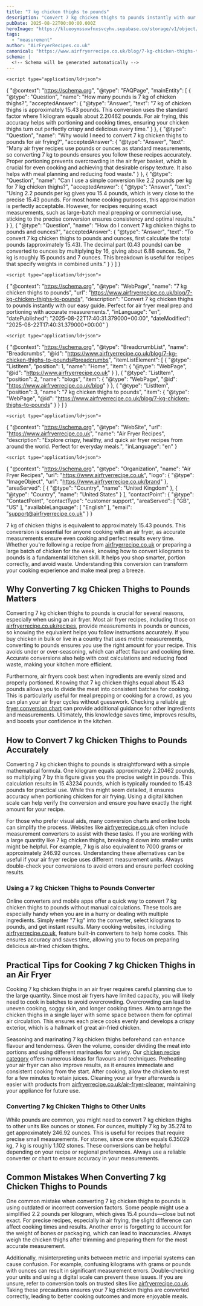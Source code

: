 ```yaml
---
title: "7 kg chicken thighs to pounds"
description: "Convert 7 kg chicken thighs to pounds instantly with our easy guide. Perfect for air fryer meal prep and portioning with accurate measurements."
pubDate: 2025-08-22T00:00:00.000Z
heroImage: "https://klueoymssxwfnxsvcyhv.supabase.co/storage/v1/object/public/Shmucket/7-kg-chicken-thighs-to-pounds.webp"
tags:
  - "measurement"
author: "AirFryerRecipes.co.uk"
canonical: "https://www.airfryerrecipe.co.uk/blog/7-kg-chicken-thighs-to-pounds"
schema: |
  <!-- Schema will be generated automatically -->
---
```

<script type="application/ld+json">
{
    "@context": "https://schema.org",
    "@type": "BlogPosting",
    "url": "https://www.airfryerrecipe.co.uk/blog/7-kg-chicken-thighs-to-pounds",
    "mainEntityOfPage": {
        "@type": "WebPage",
        "@id": "https://www.airfryerrecipe.co.uk/blog/7-kg-chicken-thighs-to-pounds"
    },
    "headline": "Quick 7 kg Chicken Thighs to Pounds Conversion Guide",
    "description": "Convert 7 kg chicken thighs to pounds instantly with our easy guide. Perfect for air fryer meal prep and portioning with accurate measurements.",
    "author": {
        "@type": "Person",
        "name": "AirFryerRecipes.co.uk",
        "url": "https://www.airfryerrecipe.co.uk/about",
        "image": {
            "@type": "ImageObject",
            "url": "https://klueoymssxwfnxsvcyhv.supabase.co/storage/v1/object/public/Shmucket/Me.jpg"
        }
    },
    "publisher": {
        "@type": "Organization",
        "name": "Air Fryer Recipe",
        "logo": {
            "@type": "ImageObject",
            "url": "https://cdn.prod.website-files.com/68224a465dfe9a7ab4f57570/6844191451a8b2f1e37e63cc_Untitled%20design%20-%202025-06-05T205644.948%20(1).png"
        }
    },
    "datePublished": "2025-08-22T17:40:31.379Z",
    "dateModified": "2025-08-22T17:40:31.379Z",
    "image": {
        "@type": "ImageObject",
        "url": "https://klueoymssxwfnxsvcyhv.supabase.co/storage/v1/object/public/Shmucket/7-kg-chicken-thighs-to-pounds.webp"
    },
    "about": {
        "@type": "Thing",
        "name": "Measurement"
    },
    "articleSection": "Measurement",
    "inLanguage": "en-GB"
}
</script>

    <script type="application/ld+json">
{
    "@context": "https://schema.org",
    "@type": "FAQPage",
    "mainEntity": [
        {
            "@type": "Question",
            "name": "How many pounds is 7 kg of chicken thighs?",
            "acceptedAnswer": {
                "@type": "Answer",
                "text": "7 kg of chicken thighs is approximately 15.43 pounds. This conversion uses the standard factor where 1 kilogram equals about 2.20462 pounds. For air frying, this accuracy helps with portioning and cooking times, ensuring your chicken thighs turn out perfectly crispy and delicious every time."
            }
        },
        {
            "@type": "Question",
            "name": "Why would I need to convert 7 kg chicken thighs to pounds for air frying?",
            "acceptedAnswer": {
                "@type": "Answer",
                "text": "Many air fryer recipes use pounds or ounces as standard measurements, so converting 7 kg to pounds ensures you follow these recipes accurately. Proper portioning prevents overcrowding in the air fryer basket, which is crucial for even cooking and achieving that desirable crispy texture. It also helps with meal planning and reducing food waste."
            }
        },
        {
            "@type": "Question",
            "name": "Can I use a simple conversion like 2.2 pounds per kg for 7 kg chicken thighs?",
            "acceptedAnswer": {
                "@type": "Answer",
                "text": "Using 2.2 pounds per kg gives you 15.4 pounds, which is very close to the precise 15.43 pounds. For most home cooking purposes, this approximation is perfectly acceptable. However, for recipes requiring exact measurements, such as large-batch meal prepping or commercial use, sticking to the precise conversion ensures consistency and optimal results."
            }
        },
        {
            "@type": "Question",
            "name": "How do I convert 7 kg chicken thighs to pounds and ounces?",
            "acceptedAnswer": {
                "@type": "Answer",
                "text": "To convert 7 kg chicken thighs to pounds and ounces, first calculate the total pounds (approximately 15.43). The decimal part (0.43 pounds) can be converted to ounces by multiplying by 16, giving about 6.88 ounces. So, 7 kg is roughly 15 pounds and 7 ounces. This breakdown is useful for recipes that specify weights in combined units."
            }
        }
    ]
}
</script>

    <script type="application/ld+json">
{
    "@context": "https://schema.org",
    "@type": "WebPage",
    "name": "7 kg chicken thighs to pounds",
    "url": "https://www.airfryerrecipe.co.uk/blog/7-kg-chicken-thighs-to-pounds",
    "description": "Convert 7 kg chicken thighs to pounds instantly with our easy guide. Perfect for air fryer meal prep and portioning with accurate measurements.",
    "inLanguage": "en",
    "datePublished": "2025-08-22T17:40:31.379000+00:00",
    "dateModified": "2025-08-22T17:40:31.379000+00:00"
}
</script>

    <script type="application/ld+json">
{
    "@context": "https://schema.org",
    "@type": "BreadcrumbList",
    "name": "Breadcrumbs",
    "@id": "https://www.airfryerrecipe.co.uk/blog/7-kg-chicken-thighs-to-pounds#breadcrumbs",
    "itemListElement": [
        {
            "@type": "ListItem",
            "position": 1,
            "name": "Home",
            "item": {
                "@type": "WebPage",
                "@id": "https://www.airfryerrecipe.co.uk"
            }
        },
        {
            "@type": "ListItem",
            "position": 2,
            "name": "blogs",
            "item": {
                "@type": "WebPage",
                "@id": "https://www.airfryerrecipe.co.uk/blog"
            }
        },
        {
            "@type": "ListItem",
            "position": 3,
            "name": "7 kg chicken thighs to pounds",
            "item": {
                "@type": "WebPage",
                "@id": "https://www.airfryerrecipe.co.uk/blog/7-kg-chicken-thighs-to-pounds"
            }
        }
    ]
}
</script>

    <script type="application/ld+json">
{
    "@context": "https://schema.org",
    "@type": "WebSite",
    "url": "https://www.airfryerrecipe.co.uk",
    "name": "Air Fryer Recipes",
    "description": "Explore crispy, healthy, and quick air fryer recipes from around the world. Perfect for everyday meals.",
    "inLanguage": "en"
}
</script>

    <script type="application/ld+json">
{
    "@context": "https://schema.org",
    "@type": "Organization",
    "name": "Air Fryer Recipes",
    "url": "https://www.airfryerrecipe.co.uk",
    "logo": {
        "@type": "ImageObject",
        "url": "https://www.airfryerrecipe.co.uk/brand"
    },
    "areaServed": [
        {
            "@type": "Country",
            "name": "United Kingdom"
        },
        {
            "@type": "Country",
            "name": "United States"
        }
    ],
    "contactPoint": {
        "@type": "ContactPoint",
        "contactType": "customer support",
        "areaServed": [
            "GB",
            "US"
        ],
        "availableLanguage": [
            "English"
        ],
        "email": "support@airfryerrecipe.co.uk"
    }
}
</script>

<p>7 kg of chicken thighs is equivalent to approximately 15.43 pounds. This conversion is essential for anyone cooking with an air fryer, as accurate measurements ensure even cooking and perfect results every time. Whether you're following a recipe from <a href="https://www.airfryerrecipe.co.uk">airfryerrecipe.co.uk</a> or preparing a large batch of chicken for the week, knowing how to convert kilograms to pounds is a fundamental kitchen skill. It helps you shop smarter, portion correctly, and avoid waste. Understanding this conversion can transform your cooking experience and make meal prep a breeze.</p>

<h2>Why Converting 7 kg Chicken Thighs to Pounds Matters</h2>
<p>Converting 7 kg chicken thighs to pounds is crucial for several reasons, especially when using an air fryer. Most air fryer recipes, including those on <a href="https://www.airfryerrecipe.co.uk/recipes">airfryerrecipe.co.uk/recipes</a>, provide measurements in pounds or ounces, so knowing the equivalent helps you follow instructions accurately. If you buy chicken in bulk or live in a country that uses metric measurements, converting to pounds ensures you use the right amount for your recipe. This avoids under or over-seasoning, which can affect flavour and cooking time. Accurate conversions also help with cost calculations and reducing food waste, making your kitchen more efficient.</p>
<p>Furthermore, air fryers cook best when ingredients are evenly sized and properly portioned. Knowing that 7 kg chicken thighs equal about 15.43 pounds allows you to divide the meat into consistent batches for cooking. This is particularly useful for meal prepping or cooking for a crowd, as you can plan your air fryer cycles without guesswork. Checking a reliable <a href="https://www.airfryerrecipe.co.uk/air-fryer-conversion-chart">air fryer conversion chart</a> can provide additional guidance for other ingredients and measurements. Ultimately, this knowledge saves time, improves results, and boosts your confidence in the kitchen.</p>

<h2>How to Convert 7 kg Chicken Thighs to Pounds Accurately</h2>
<p>Converting 7 kg chicken thighs to pounds is straightforward with a simple mathematical formula. One kilogram equals approximately 2.20462 pounds, so multiplying 7 by this figure gives you the precise weight in pounds. This calculation results in 15.43234 pounds, which is typically rounded to 15.43 pounds for practical use. While this might seem detailed, it ensures accuracy when portioning chicken for air frying. Using a digital kitchen scale can help verify the conversion and ensure you have exactly the right amount for your recipe.</p>
<p>For those who prefer visual aids, many conversion charts and online tools can simplify the process. Websites like <a href="https://www.airfryerrecipe.co.uk">airfryerrecipe.co.uk</a> often include measurement converters to assist with these tasks. If you are working with a large quantity like 7 kg chicken thighs, breaking it down into smaller units might be helpful. For example, 7 kg is also equivalent to 7000 grams or approximately 246.92 ounces. Understanding these alternatives can be useful if your air fryer recipe uses different measurement units. Always double-check your conversions to avoid errors and ensure perfect cooking results.</p>

<h3>Using a 7 kg Chicken Thighs to Pounds Converter</h3>
<p>Online converters and mobile apps offer a quick way to convert 7 kg chicken thighs to pounds without manual calculations. These tools are especially handy when you are in a hurry or dealing with multiple ingredients. Simply enter "7 kg" into the converter, select kilograms to pounds, and get instant results. Many cooking websites, including <a href="https://www.airfryerrecipe.co.uk">airfryerrecipe.co.uk</a>, feature built-in converters to help home cooks. This ensures accuracy and saves time, allowing you to focus on preparing delicious air-fried chicken thighs.</p>

<h2>Practical Tips for Cooking 7 kg Chicken Thighs in an Air Fryer</h2>
<p>Cooking 7 kg chicken thighs in an air fryer requires careful planning due to the large quantity. Since most air fryers have limited capacity, you will likely need to cook in batches to avoid overcrowding. Overcrowding can lead to uneven cooking, soggy skin, and longer cooking times. Aim to arrange the chicken thighs in a single layer with some space between them for optimal air circulation. This ensures each piece cooks evenly and develops a crispy exterior, which is a hallmark of great air-fried chicken.</p>
<p>Seasoning and marinating 7 kg chicken thighs beforehand can enhance flavour and tenderness. Given the volume, consider dividing the meat into portions and using different marinades for variety. Our <a href="https://www.airfryerrecipe.co.uk/recipe-category/chicken">chicken recipe category</a> offers numerous ideas for flavours and techniques. Preheating your air fryer can also improve results, as it ensures immediate and consistent cooking from the start. After cooking, allow the chicken to rest for a few minutes to retain juices. Cleaning your air fryer afterwards is easier with products from <a href="https://www.airfryerrecipe.co.uk/air-fryer-cleaner">airfryerrecipe.co.uk/air-fryer-cleaner</a>, maintaining your appliance for future use.</p>

<h3>Converting 7 kg Chicken Thighs to Other Units</h3>
<p>While pounds are common, you might need to convert 7 kg chicken thighs to other units like ounces or stones. For ounces, multiply 7 kg by 35.274 to get approximately 246.92 ounces. This is useful for recipes that require precise small measurements. For stones, since one stone equals 6.35029 kg, 7 kg is roughly 1.102 stones. These conversions can be helpful depending on your recipe or regional preferences. Always use a reliable converter or chart to ensure accuracy in your measurements.</p>

<h2>Common Mistakes When Converting 7 kg Chicken Thighs to Pounds</h2>
<p>One common mistake when converting 7 kg chicken thighs to pounds is using outdated or incorrect conversion factors. Some people might use a simplified 2.2 pounds per kilogram, which gives 15.4 pounds—close but not exact. For precise recipes, especially in air frying, the slight difference can affect cooking times and results. Another error is forgetting to account for the weight of bones or packaging, which can lead to inaccuracies. Always weigh the chicken thighs after trimming and preparing them for the most accurate measurement.</p>
<p>Additionally, misinterpreting units between metric and imperial systems can cause confusion. For example, confusing kilograms with grams or pounds with ounces can result in significant measurement errors. Double-checking your units and using a digital scale can prevent these issues. If you are unsure, refer to conversion tools on trusted sites like <a href="https://www.airfryerrecipe.co.uk">airfryerrecipe.co.uk</a>. Taking these precautions ensures your 7 kg chicken thighs are converted correctly, leading to better cooking outcomes and more enjoyable meals.</p>
